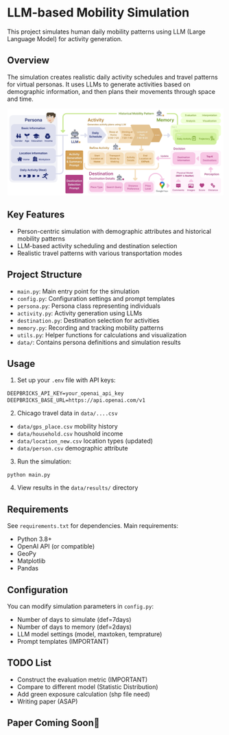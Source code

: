 # LLM-based Mobility Simulation

This project simulates human daily mobility patterns using LLM (Large Language Model) for activity generation.

## Overview

The simulation creates realistic daily activity schedules and travel patterns for virtual personas. It uses LLMs to generate activities based on demographic information, and then plans their movements through space and time.

<img src=".\data\framework.png">

## Key Features

- Person-centric simulation with demographic attributes and historical mobility patterns
- LLM-based activity scheduling and destination selection
- Realistic travel patterns with various transportation modes

## Project Structure

- `main.py`: Main entry point for the simulation
- `config.py`: Configuration settings and prompt templates
- `persona.py`: Persona class representing individuals
- `activity.py`: Activity generation using LLMs
- `destination.py`: Destination selection for activities
- `memory.py`: Recording and tracking mobility patterns
- `utils.py`: Helper functions for calculations and visualization
- `data/`: Contains persona definitions and simulation results

## Usage

1. Set up your `.env` file with API keys:
```
DEEPBRICKS_API_KEY=your_openai_api_key
DEEPBRICKS_BASE_URL=https://api.openai.com/v1
```

2. Chicago travel data in `data/....csv`
- `data/gps_place.csv` mobility history
- `data/household.csv` houshold income
- `data/location_new.csv` location types (updated)
- `data/person.csv` demographic attribute

3. Run the simulation:
```
python main.py
```

4. View results in the `data/results/` directory

## Requirements

See `requirements.txt` for dependencies. Main requirements:
- Python 3.8+
- OpenAI API (or compatible)
- GeoPy
- Matplotlib
- Pandas

## Configuration

You can modify simulation parameters in `config.py`:
- Number of days to simulate (def=7days)
- Number of days to memory (def=2days)
- LLM model settings (model, maxtoken, temprature)
- Prompt templates (IMPORTANT)

## TODO List
- Construct the evaluation metric (IMPORTANT)
- Compare to different model (Statistic Distribution)
- Add green exposure calculation (shp file need)
- Writing paper (ASAP)

## Paper Coming Soon🤗
